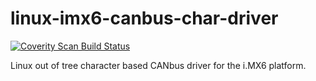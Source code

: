 # linux-imx6-canbus-char-driver

[![Coverity Scan Build Status](https://scan.coverity.com/projects/4844/badge.svg)](https://scan.coverity.com/projects/4844)

Linux out of tree character based CANbus driver for the i.MX6 platform.

